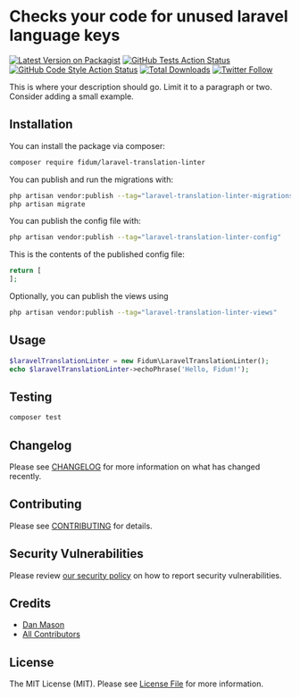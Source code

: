 # Checks your code for unused laravel language keys

[![Latest Version on Packagist](https://img.shields.io/packagist/v/fidum/laravel-translation-linter.svg?style=for-the-badge)](https://packagist.org/packages/fidum/laravel-translation-linter)
[![GitHub Tests Action Status](https://img.shields.io/github/actions/workflow/status/fidum/laravel-translation-linter/run-tests.yml?branch=main&label=tests&style=for-the-badge)](https://github.com/fidum/laravel-translation-linter/actions?query=workflow%3Arun-tests+branch%3Amain)
[![GitHub Code Style Action Status](https://img.shields.io/github/actions/workflow/status/fidum/laravel-translation-linter/fix-php-code-style-issues.yml?branch=main&label=code%20style&style=for-the-badge)](https://github.com/fidum/laravel-translation-linter/actions?query=workflow%3A"Fix+PHP+code+style+issues"+branch%3Amain)
[![Total Downloads](https://img.shields.io/packagist/dt/fidum/laravel-translation-linter.svg?style=for-the-badge)](https://packagist.org/packages/fidum/laravel-translation-linter)
[![Twitter Follow](https://img.shields.io/badge/follow-%40danmasonmp-1DA1F2?logo=twitter&style=for-the-badge)](https://twitter.com/danmasonmp)

This is where your description should go. Limit it to a paragraph or two. Consider adding a small example.

## Installation

You can install the package via composer:

```bash
composer require fidum/laravel-translation-linter
```

You can publish and run the migrations with:

```bash
php artisan vendor:publish --tag="laravel-translation-linter-migrations"
php artisan migrate
```

You can publish the config file with:

```bash
php artisan vendor:publish --tag="laravel-translation-linter-config"
```

This is the contents of the published config file:

```php
return [
];
```

Optionally, you can publish the views using

```bash
php artisan vendor:publish --tag="laravel-translation-linter-views"
```

## Usage

```php
$laravelTranslationLinter = new Fidum\LaravelTranslationLinter();
echo $laravelTranslationLinter->echoPhrase('Hello, Fidum!');
```

## Testing

```bash
composer test
```

## Changelog

Please see [CHANGELOG](CHANGELOG.md) for more information on what has changed recently.

## Contributing

Please see [CONTRIBUTING](CONTRIBUTING.md) for details.

## Security Vulnerabilities

Please review [our security policy](../../security/policy) on how to report security vulnerabilities.

## Credits

- [Dan Mason](https://github.com/fidum)
- [All Contributors](../../contributors)

## License

The MIT License (MIT). Please see [License File](LICENSE.md) for more information.
